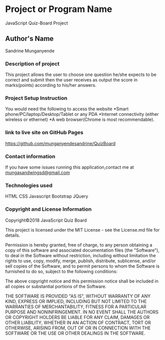 # Project or Program Name
JavaScript Quiz-Board Project
## Author's Name
Sandrine Munganyende

### Description of project
This project allows the user to choose one question he/she expects to be correct and submit then the user receives as output the score in marks(points) according to his/her answers.

### Project Setup Instruction
You would need the following to access the website *Smart phone/PC/laptop/Desktop/Tablet or any PDA *Internet connectivity (either wireless or ethernet) *A web browser(Chrome is most recommendable).

### link to live site on GitHub Pages
https://github.com/munganyendesandrine/QuizBoard

### Contact information
If you have some issues running this application,contact me at mungasandwingsd@gmail.com

### Technologies used
HTML
CSS
Javascript
Bootstrap
JQuery

### Copyright and License Information
Copyright©2018 JavaScript Quiz Board

This project is licensed under the MIT License - see the License.md file for details.

Permission is hereby granted, free of charge, to any person obtaining a copy of this software and associated documentation files (the "Software"), to deal in the Software without restriction, including without limitation the rights to use, copy, modify, merge, publish, distribute, sublicense, and/or sell copies of the Software, and to permit persons to whom the Software is furnished to do so, subject to the following conditions:

The above copyright notice and this permission notice shall be included in all copies or substantial portions of the Software.

THE SOFTWARE IS PROVIDED "AS IS", WITHOUT WARRANTY OF ANY KIND, EXPRESS OR IMPLIED, INCLUDING BUT NOT LIMITED TO THE WARRANTIES OF MERCHANTABILITY, FITNESS FOR A PARTICULAR PURPOSE AND NONINFRINGEMENT. IN NO EVENT SHALL THE AUTHORS OR COPYRIGHT HOLDERS BE LIABLE FOR ANY CLAIM, DAMAGES OR OTHER LIABILITY, WHETHER IN AN ACTION OF CONTRACT, TORT OR OTHERWISE, ARISING FROM, OUT OF OR IN CONNECTION WITH THE SOFTWARE OR THE USE OR OTHER DEALINGS IN THE SOFTWARE.